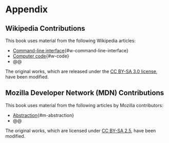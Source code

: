 # Appendix

## Wikipedia Contributions

This book uses material from the following Wikipedia articles:

* [Command-line interface](https://en.wikipedia.org/wiki/Command-line_interface){#w-command-line-interface}
* [Computer code](https://en.wikipedia.org/wiki/Computer_code){#w-code}
* @@

The original works, which are released under the [CC BY-SA 3.0 license](https://creativecommons.org/licenses/by-sa/3.0/), have been modified.

## Mozilla Developer Network (MDN) Contributions

This book uses material from the following articles by Mozilla contributors:

* [Abstraction](https://developer.mozilla.org/en-US/docs/Glossary/Abstraction){#m-abstraction}
* @@

The original works, which are licensed under [CC BY-SA 2.5](https://creativecommons.org/licenses/by-sa/2.5/), have been modified.